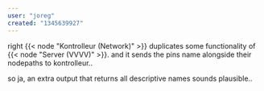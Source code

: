 ```yaml
---
user: "joreg"
created: "1345639927"
---
```


right {{< node "Kontrolleur (Network)" >}} duplicates some functionality of {{< node "Server (VVVV)" >}}. and it sends the pins name alongside their nodepaths to kontrolleur..

so ja, an extra output that returns all descriptive names sounds plausible..
